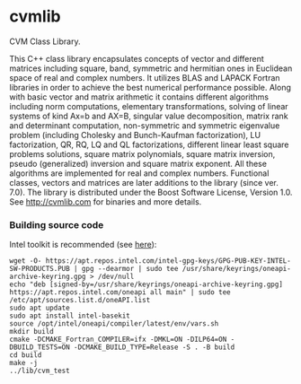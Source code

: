 cvmlib
======

CVM Class Library.

This C++ class library encapsulates concepts of vector and different matrices including square, band, symmetric and hermitian ones in Euclidean space of real and complex numbers. It utilizes BLAS and LAPACK Fortran libraries in order to achieve the best numerical performance possible. Along with basic vector and matrix arithmetic it contains different algorithms including norm computations, elementary transformations, solving of linear systems of kind Ax=b and AX=B, singular value decomposition, matrix rank and determinant computation, non-symmetric and symmetric eigenvalue problem (including Cholesky and Bunch-Kaufman factorization), LU factorization, QR, RQ, LQ and QL factorizations, different linear least square problems solutions, square matrix polynomials, square matrix inversion, pseudo (generalized) inversion and square matrix exponent. All these algorithms are implemented for real and complex numbers. Functional classes, vectors and matrices are later additions to the library (since ver. 7.0).
The library is distributed under the Boost Software License, Version 1.0.
See http://cvmlib.com for binaries and more details.

### Building source code
Intel toolkit is recommended (see [here](https://www.intel.com/content/www/us/en/develop/documentation/installation-guide-for-intel-oneapi-toolkits-linux/top/installation/install-using-package-managers/apt.html)):
```
wget -O- https://apt.repos.intel.com/intel-gpg-keys/GPG-PUB-KEY-INTEL-SW-PRODUCTS.PUB | gpg --dearmor | sudo tee /usr/share/keyrings/oneapi-archive-keyring.gpg > /dev/null
echo "deb [signed-by=/usr/share/keyrings/oneapi-archive-keyring.gpg] https://apt.repos.intel.com/oneapi all main" | sudo tee /etc/apt/sources.list.d/oneAPI.list
sudo apt update
sudo apt install intel-basekit
source /opt/intel/oneapi/compiler/latest/env/vars.sh
mkdir build
cmake -DCMAKE_Fortran_COMPILER=ifx -DMKL=ON -DILP64=ON -DBUILD_TESTS=ON -DCMAKE_BUILD_TYPE=Release -S . -B build
cd build
make -j
../lib/cvm_test
```
